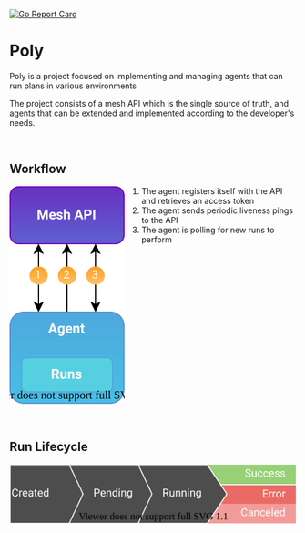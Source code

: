 [![Go Report Card](https://goreportcard.com/badge/github.com/do87/poly/src?1)](https://goreportcard.com/report/github.com/do87/poly/src)

# Poly

Poly is a project focused on implementing and managing agents that can run plans in various environments

The project consists of a mesh API which is the single source of truth, and agents that can be extended and implemented according to the developer's needs.

<br />

## Workflow

<img src="statics/workflow.svg" alt="workflow" style="float: left; margin-right: 30px;">

1. The agent registers itself with the API and retrieves an access token
2. The agent sends periodic liveness pings to the API
3. The agent is polling for new runs to perform

<br style="clear:both"><br><br>

## Run Lifecycle

![workflow](statics/lifecycle.svg)